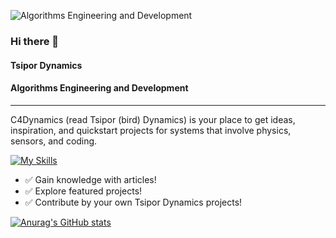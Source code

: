 ![Algorithms Engineering and Development](https://media-exp1.licdn.com/dms/image/C4D16AQEITVCHqjPsJQ/profile-displaybackgroundimage-shrink_350_1400/0/1659384852670?e=1671062400&v=beta&t=p1Sopc1PJ39LOxkOt6bDOhBJPpruXvkMP5QiApSP0uQ)

### Hi there 👋 
#### Tsipor Dynamics
#### Algorithms Engineering and Development
****

C4Dynamics (read Tsipor (bird) Dynamics) is your place to get ideas, inspiration, and quickstart projects for systems that involve physics, sensors, and coding. 


[![My Skills](https://skillicons.dev/icons?i=python,matlab,vscode,cpp&theme=dark)](https://skillicons.dev)

* ✅ Gain knowledge with articles!
* ✅ Explore featured projects!
* ✅ Contribute by your own Tsipor Dynamics projects!

[![Anurag's GitHub stats](https://github-readme-stats.vercel.app/api?username=C4dynamics)](https://github.com/anuraghazra/github-readme-stats)


